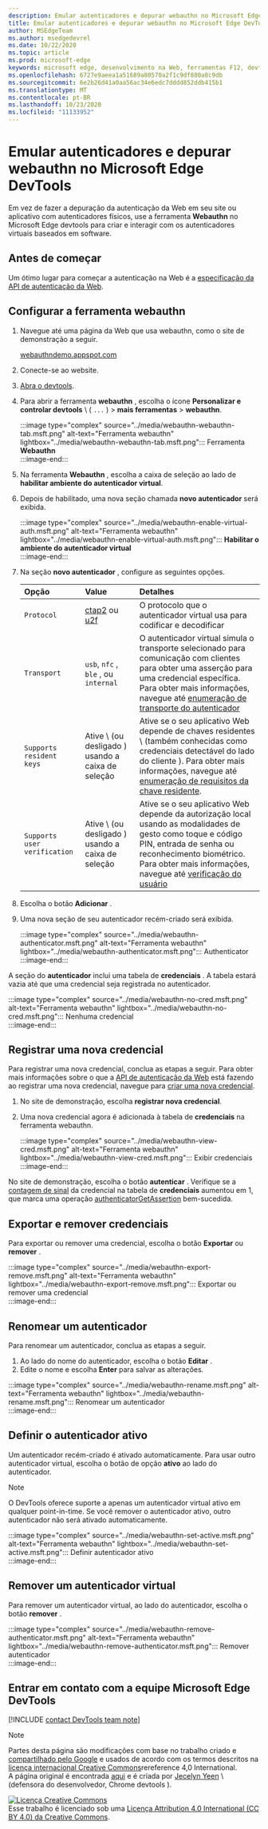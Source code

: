 ```yaml
---
description: Emular autenticadores e depurar webauthn no Microsoft Edge DevTools.
title: Emular autenticadores e depurar webauthn no Microsoft Edge DevTools
author: MSEdgeTeam
ms.author: msedgedevrel
ms.date: 10/22/2020
ms.topic: article
ms.prod: microsoft-edge
keywords: microsoft edge, desenvolvimento na Web, ferramentas F12, devtools
ms.openlocfilehash: 6727e9aeea1a51689a80570a2f1c9df880a8c9db
ms.sourcegitcommit: 6e2b26d41a0aa56ac34e6edc7dddd852ddb415b1
ms.translationtype: MT
ms.contentlocale: pt-BR
ms.lasthandoff: 10/23/2020
ms.locfileid: "11133952"
---
```

# Emular autenticadores e depurar webauthn no Microsoft Edge DevTools  

Em vez de fazer a depuração da autenticação da Web em seu site ou aplicativo com autenticadores físicos, use a ferramenta **Webauthn** no Microsoft Edge devtools para criar e interagir com os autenticadores virtuais baseados em software.  

## Antes de começar  

Um ótimo lugar para começar a autenticação na Web é a [especificação da API de autenticação da Web][GithubW3cWebauthn].  

## Configurar a ferramenta webauthn  

1.  Navegue até uma página da Web que usa webauthn, como o site de demonstração a seguir.  
    
    [webauthndemo.appspot.com][AppspotWebauthndemo]  
    
1.  Conecte-se ao website.  
1.  [Abra o devtools][DevtoolsGuideChromiumOpen].  
1.  Para abrir a ferramenta **webauthn** , escolha o ícone **Personalizar e controlar devtools** \ ( `...` \) > **mais ferramentas**  >  **webauthn**.  
    
    :::image type="complex" source="../media/webauthn-webauthn-tab.msft.png" alt-text="Ferramenta webauthn" lightbox="../media/webauthn-webauthn-tab.msft.png":::
       Ferramenta **Webauthn**  
    :::image-end:::  
    
1.  Na ferramenta **Webauthn** , escolha a caixa de seleção ao lado de **habilitar ambiente do autenticador virtual**.  
1.  Depois de habilitado, uma nova seção chamada **novo autenticador** será exibida.  
    
    :::image type="complex" source="../media/webauthn-enable-virtual-auth.msft.png" alt-text="Ferramenta webauthn" lightbox="../media/webauthn-enable-virtual-auth.msft.png":::
        **Habilitar o ambiente do autenticador virtual**  
    :::image-end:::  
    
1.  Na seção **novo autenticador** , configure as seguintes opções.  
    
    | Opção | Value | Detalhes |  
    |:--- |:--- |:--- |  
    | `Protocol` | [ctap2][FidoallianceSpecsV20Id20180227ClientToAuthenticatorProtocolHtml] ou [u2f][FidoallianceSpecsU2fV12Ps20170411OverviewHtml] | O protocolo que o autenticador virtual usa para codificar e decodificar |  
    | `Transport` |   `usb`, `nfc` , `ble` , ou `internal` | O autenticador virtual simula o transporte selecionado para comunicação com clientes para obter uma asserção para uma credencial específica.  Para obter mais informações, navegue até [enumeração de transporte do autenticador][GithubW3cWebauthnEnumTransport] |  
    |  `Supports resident keys` | Ative \ (ou desligado \) usando a caixa de seleção | Ative se o seu aplicativo Web depende de chaves residentes \ (também conhecidas como credenciais detectável do lado do cliente \).  Para obter mais informações, navegue até [enumeração de requisitos da chave residente][GithubW3cWebauthnEnumResidentkeyrequirement]. |  
    | `Supports user verification` | Ative \ (ou desligado \) usando a caixa de seleção | Ative se o seu aplicativo Web depende da autorização local usando as modalidades de gesto como toque e código PIN, entrada de senha ou reconhecimento biométrico.  Para obter mais informações, navegue até [verificação do usuário][GithubW3cWebauthnEnumUserverification] |  
    
1.  Escolha o botão **Adicionar** .  
1.  Uma nova seção de seu autenticador recém-criado será exibida.  
    
    :::image type="complex" source="../media/webauthn-authenticator.msft.png" alt-text="Ferramenta webauthn" lightbox="../media/webauthn-authenticator.msft.png":::
       Authenticator  
    :::image-end:::  
    
A seção do **autenticador** inclui uma tabela de **credenciais** .  A tabela estará vazia até que uma credencial seja registrada no autenticador.  

:::image type="complex" source="../media/webauthn-no-cred.msft.png" alt-text="Ferramenta webauthn" lightbox="../media/webauthn-no-cred.msft.png":::
   Nenhuma credencial  
:::image-end:::  

## Registrar uma nova credencial  

Para registrar uma nova credencial, conclua as etapas a seguir.  Para obter mais informações sobre o que a [API de autenticação da Web][GithubW3cWebauthn] está fazendo ao registrar uma nova credencial, navegue para [criar uma nova credencial][GithubW3cWebauthnSctnCreatecredential].  

1.  No site de demonstração, escolha **registrar nova credencial**.  
1.  Uma nova credencial agora é adicionada à tabela de **credenciais** na ferramenta webauthn.  
    
    :::image type="complex" source="../media/webauthn-view-cred.msft.png" alt-text="Ferramenta webauthn" lightbox="../media/webauthn-view-cred.msft.png":::
       Exibir credenciais  
    :::image-end:::  
    
No site de demonstração, escolha o botão **autenticar** .  Verifique se a [contagem de sinal][GithubW3cWebauthnSctnSignCounter] da credencial na tabela de **credenciais** aumentou em 1, que marca uma operação [authenticatorGetAssertion][GithubW3cWebauthnAuthenticatorgetassertion] bem-sucedida.  

## Exportar e remover credenciais  

Para exportar ou remover uma credencial, escolha o botão **Exportar** ou **remover** .  

:::image type="complex" source="../media/webauthn-export-remove.msft.png" alt-text="Ferramenta webauthn" lightbox="../media/webauthn-export-remove.msft.png":::
   Exportar ou remover uma credencial  
:::image-end:::  

## Renomear um autenticador  

Para renomear um autenticador, conclua as etapas a seguir.  

1.  Ao lado do nome do autenticador, escolha o botão **Editar** .  
1.  Edite o nome e escolha **Enter** para salvar as alterações.  

:::image type="complex" source="../media/webauthn-rename.msft.png" alt-text="Ferramenta webauthn" lightbox="../media/webauthn-rename.msft.png":::
   Renomear um autenticador  
:::image-end:::  

## Definir o autenticador ativo  

Um autenticador recém-criado é ativado automaticamente.  Para usar outro autenticador virtual, escolha o botão de opção **ativo** ao lado do autenticador.  

> [!NOTE]
> O DevTools oferece suporte a apenas um autenticador virtual ativo em qualquer point-in-time.  Se você remover o autenticador ativo, outro autenticador não será ativado automaticamente.  

:::image type="complex" source="../media/webauthn-set-active.msft.png" alt-text="Ferramenta webauthn" lightbox="../media/webauthn-set-active.msft.png":::
   Definir autenticador ativo  
:::image-end:::  

## Remover um autenticador virtual  

Para remover um autenticador virtual, ao lado do autenticador, escolha o botão **remover** .  

:::image type="complex" source="../media/webauthn-remove-authenticator.msft.png" alt-text="Ferramenta webauthn" lightbox="../media/webauthn-remove-authenticator.msft.png":::
   Remover autenticador  
:::image-end:::  

## Entrar em contato com a equipe Microsoft Edge DevTools  

[!INCLUDE [contact DevTools team note](../includes/contact-devtools-team-note.md)]  

<!-- links -->  

[DevtoolsGuideChromiumOpen]: ../open.md "Abrir o Microsoft Edge DevTools | Documentos da Microsoft"  

[AppspotWebauthndemo]: https://webauthndemo.appspot.com "Demonstração webauthn | Appspot"  

[FidoallianceSpecsV20Id20180227ClientToAuthenticatorProtocolHtml]: https://fidoalliance.org/specs/fido-v2.0-id-20180227/fido-client-to-authenticator-protocol-v2.0-id-20180227.html "Protocolo de cliente para autenticador (CTAP) | Fido Alliance"  
[FidoallianceSpecsU2fV12Ps20170411OverviewHtml]: https://fidoalliance.org/specs/fido-u2f-v1.2-ps-20170411/fido-u2f-overview-v1.2-ps-20170411.html "Visão geral do 2º fator (U2F) universal | Fido Alliance"  

[GithubW3cWebauthn]: https://w3c.github.io/webauthn "Autenticação na Web: uma API para acessar as credenciais de chave pública nível 2 | GitHub"  
[GithubW3cWebauthnAuthenticatorgetassertion]: https://w3c.github.io/webauthn#authenticatorgetassertion "A operação authenticatorGetAssertion-autenticação da Web: uma API para acessar as credenciais de chave pública nível 2 | GitHub"  
[GithubW3cWebauthnEnumTransport]: https://w3c.github.io/webauthn#enum-transport "Enumeração de transporte autenticador (Enumeração AuthenticatorTransport)-autenticação da Web: uma API para acessar as credenciais de chave pública nível 2 | W3C"  
[GithubW3cWebauthnEnumResidentkeyrequirement]: https://w3c.github.io/webauthn#enum-residentKeyRequirement "Enumeração de requisito de chave residente (Enumeração ResidentKeyRequirement)-autenticação da Web: uma API para acessar o nível 2 das credenciais de chave pública | W3C"  
[GithubW3cWebauthnEnumUserverification]: https://w3c.github.io/webauthn#user-verification "Verificação do usuário – autenticação da Web: uma API para acessar as credenciais de chave pública nível 2 | W3C"  
[GithubW3cWebauthnSctnCreatecredential]: https://w3c.github.io/webauthn#sctn-createCredential "Criar um novo método Credential-PublicKeyCredential [[Create]] (Origin, Options, sameOriginWithAncestors)-autenticação da Web: uma API para acessar as credenciais de chave pública nível 2 | GitHub"  
[GithubW3cWebauthnSctnSignCounter]: https://w3c.github.io/webauthn/#sctn-sign-counter "Considerações do contador de assinatura-autenticação da Web: uma API para acessar as credenciais de chave pública nível 2 | GitHub"  

> [!NOTE]
> Partes desta página são modificações com base no trabalho criado e [compartilhado pelo Google][GoogleSitePolicies] e usados de acordo com os termos descritos na [licença internacional Creative Commons][CCA4IL]rereference 4,0 International.  
> A página original é encontrada [aqui](https://developers.google.com/web/tools/chrome-devtools/webauthn/index) e é criada por [Jecelyn Yeen][JecelynYeen] \ (defensora do desenvolvedor, Chrome devtools \).  

[![Licença Creative Commons][CCby4Image]][CCA4IL]  
Esse trabalho é licenciado sob uma [Licença Attribution 4.0 International (CC BY 4.0) da Creative Commons][CCA4IL].  

[CCA4IL]: https://creativecommons.org/licenses/by/4.0  
[CCby4Image]: https://i.creativecommons.org/l/by/4.0/88x31.png  
[GoogleSitePolicies]: https://developers.google.com/terms/site-policies  
[JecelynYeen]: https://developers.google.com/web/resources/contributors/jecelynyeen  
